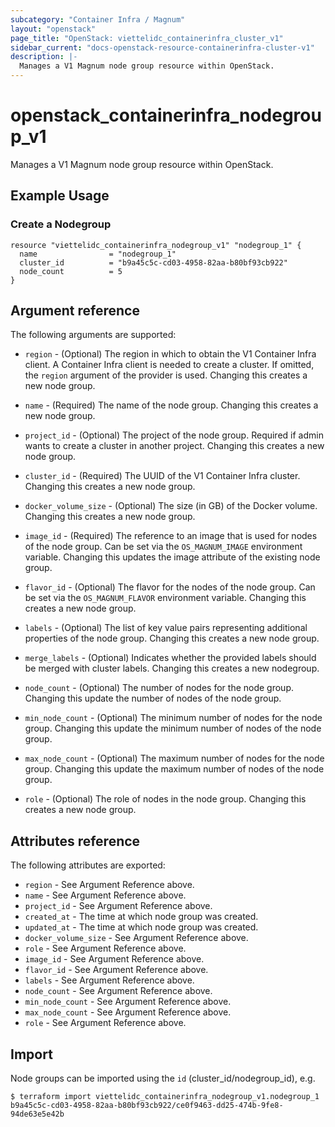 ```yaml
---
subcategory: "Container Infra / Magnum"
layout: "openstack"
page_title: "OpenStack: viettelidc_containerinfra_cluster_v1"
sidebar_current: "docs-openstack-resource-containerinfra-cluster-v1"
description: |-
  Manages a V1 Magnum node group resource within OpenStack.
---
```


# openstack\_containerinfra\_nodegroup\_v1

Manages a V1 Magnum node group resource within OpenStack.

## Example Usage

### Create a Nodegroup

```hcl
resource "viettelidc_containerinfra_nodegroup_v1" "nodegroup_1" {
  name                = "nodegroup_1"
  cluster_id          = "b9a45c5c-cd03-4958-82aa-b80bf93cb922"
  node_count          = 5
}
```

## Argument reference

The following arguments are supported:

* `region` - (Optional) The region in which to obtain the V1 Container Infra
    client. A Container Infra client is needed to create a cluster. If omitted,
    the `region` argument of the provider is used. Changing this creates a new
    node group.

* `name` - (Required) The name of the node group. Changing this creates a new
    node group.

* `project_id` - (Optional) The project of the node group. Required if admin
    wants to create a cluster in another project. Changing this creates a new
    node group.

* `cluster_id` - (Required) The UUID of the V1 Container Infra cluster.
    Changing this creates a new node group.

* `docker_volume_size` - (Optional) The size (in GB) of the Docker volume.
    Changing this creates a new node group.

* `image_id` - (Required) The reference to an image that is used for nodes of the
    node group. Can be set via the `OS_MAGNUM_IMAGE` environment variable.
    Changing this updates the image attribute of the existing node group.

* `flavor_id` - (Optional) The flavor for the nodes of the node group. Can be set
    via the `OS_MAGNUM_FLAVOR` environment variable. Changing this creates a new
    node group.

* `labels` - (Optional) The list of key value pairs representing additional
    properties of the node group. Changing this creates a new node group.

* `merge_labels` - (Optional) Indicates whether the provided labels should be
    merged with cluster labels. Changing this creates a new nodegroup.

* `node_count` - (Optional) The number of nodes for the node group. Changing
    this update the number of nodes of the node group.

* `min_node_count` - (Optional) The minimum number of nodes for the node group.
    Changing this update the minimum number of nodes of the node group.

* `max_node_count` - (Optional) The maximum number of nodes for the node group.
    Changing this update the maximum number of nodes of the node group.

* `role` - (Optional) The role of nodes in the node group. Changing this
    creates a new node group.


## Attributes reference

The following attributes are exported:

* `region` - See Argument Reference above.
* `name` - See Argument Reference above.
* `project_id` - See Argument Reference above.
* `created_at` - The time at which node group was created.
* `updated_at` - The time at which node group was created.
* `docker_volume_size` - See Argument Reference above.
* `role` - See Argument Reference above.
* `image_id` - See Argument Reference above.
* `flavor_id` - See Argument Reference above.
* `labels` - See Argument Reference above.
* `node_count` - See Argument Reference above.
* `min_node_count` - See Argument Reference above.
* `max_node_count` - See Argument Reference above.
* `role` - See Argument Reference above.

## Import

Node groups can be imported using the `id` (cluster_id/nodegroup_id), e.g.

```
$ terraform import viettelidc_containerinfra_nodegroup_v1.nodegroup_1 b9a45c5c-cd03-4958-82aa-b80bf93cb922/ce0f9463-dd25-474b-9fe8-94de63e5e42b
```
